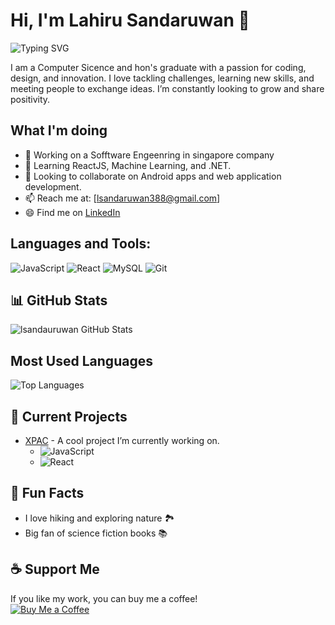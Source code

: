 # Hi, I'm Lahiru Sandaruwan 👋
![Typing SVG](https://readme-typing-svg.herokuapp.com?color=%2336BCF7&lines=Welcome+to+my+GitHub!;I+am+a+Software+Engineer;I+love+coding+and+collaboration)

I am a Computer Sicence and hon's graduate with a passion for coding, design, and innovation. I love tackling challenges, learning new skills, and meeting people to exchange ideas. I’m constantly looking to grow and share positivity.

## What I'm doing
- 🌱 Working on a Sofftware Engeenring in singapore company 
- 🌟 Learning ReactJS, Machine Learning, and .NET.
- 🤝 Looking to collaborate on Android apps and web application development.
- 📫 Reach me at: [lsandaruwan388@gmail.com]
- 😄 Find me on [LinkedIn](linkedin.com/in/lahiru-sandaruwan-a92a57246)

## Languages and Tools:
![JavaScript](url-to-js-icon) ![React](url-to-react-icon) ![MySQL](url-to-mysql-icon) ![Git](url-to-git-icon) 
<!-- Add more as needed -->
## 📊 GitHub Stats
![lsandauruwan GitHub Stats](https://github-readme-stats.vercel.app/api?username=yourusername&show_icons=true&theme=dark)

## Most Used Languages
![Top Languages](https://github-readme-stats.vercel.app/api/top-langs/?username=yourusername&layout=compact&theme=dark)

## 🚀 Current Projects
- [XPAC](https://github.com/yourusername/XPAC) - A cool project I’m currently working on.
  - ![JavaScript](https://img.shields.io/badge/JavaScript-F7DF1E?style=flat&logo=javascript&logoColor=black)
  - ![React](https://img.shields.io/badge/React-20232A?style=flat&logo=react&logoColor=61DAFB)

## 🌱 Fun Facts
- I love hiking and exploring nature 🏞️
- Big fan of science fiction books 📚

## ☕ Support Me
If you like my work, you can buy me a coffee!  
[![Buy Me a Coffee](https://img.shields.io/badge/-Buy%20Me%20a%20Coffee-FFDD00?style=flat&logo=buy-me-a-coffee&logoColor=black)](https://www.buymeacoffee.com/yourusername)
